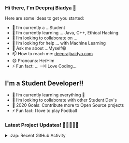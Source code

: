 ### Hi there, I'm Deepraj Biadya 👋



Here are some ideas to get you started:

- 🔭 I’m currently a ...Student
- 🌱 I’m currently learning ... Java, C++, Ethical Hacking
- 👯 I’m looking to collaborate on ...
- 🤔 I’m looking for help ... with Machine Learning
- 💬 Ask me about ...Myself😁
- 📫 How to reach me: [deeprajbaidya.com](https://sites.google.com/view/deeprajbaidya)
- 😄 Pronouns: He/Him
- ⚡ Fun fact: ...
-->I Love Coding...

## I'm a Student Developer!!

- 🌱 I’m currently learning everything 🤣
- 👯 I’m looking to collaborate with other Student Dev's
- 🥅 2020 Goals: Contribute more to Open Source projects
- ⚡ Fun fact: I love to play Football


### Latest Project Updates! 🎊🔥🔥🔥🔥
<details>
  <summary>:zap: Recent GitHub Activity</summary>
  
<!--START_SECTION:activity-->
1.  Password Generator in [deepraj02/deepraj02](https://github.com/deepraj02/PassWord_Generator-GUI-)
2.  QR-code Generator in [deepraj02/deepraj02](https://github.com/deepraj02/QR_Code_Generator-GUI-)
3.  Digital Clock in [deepraj02/deepraj02](https://github.com/deepraj02/Digital_Clock)
4. 🎉 Merged PR  in [MKBHD-alpha/MKBHD-alpha](https://github.com/MKBHD-alpha/AI-Assistant-with-Python)
<!--END_SECTION:activity-->

</details>


